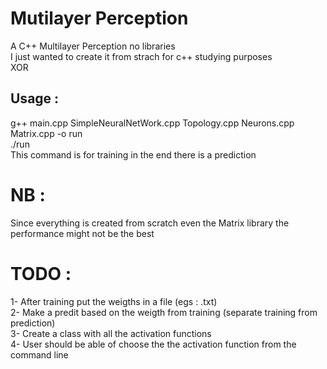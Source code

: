 # Mutilayer Perception 
A C++ Multilayer Perception no libraries  <br />
I just wanted to create it from strach for c++ studying purposes<br />
XOR


## Usage :
g++ main.cpp SimpleNeuralNetWork.cpp Topology.cpp Neurons.cpp Matrix.cpp -o run  <br />
./run <br />
This command is for training in the end there is a prediction


# NB : 
Since everything is created from scratch even the Matrix library the performance might not be the best


# TODO :
1- After training put the weigths in a file (egs : .txt) <br />
2- Make a predit based on the weigth from training (separate training from prediction) <br />
3- Create a class with all the activation functions <br />
4- User should be able of choose the the activation function from the command line
